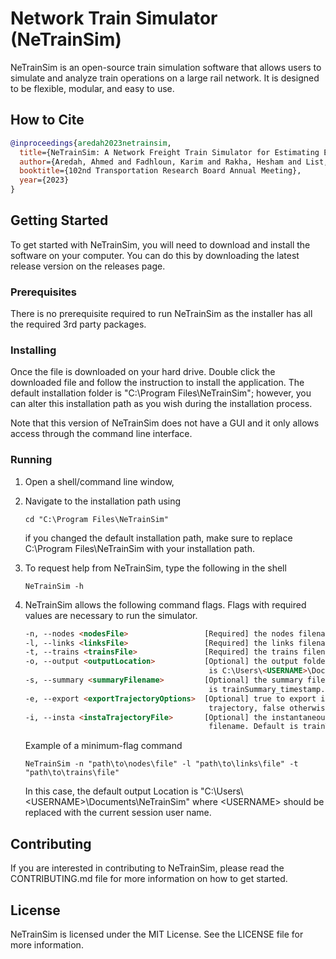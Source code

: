 # Network Train Simulator (NeTrainSim)

NeTrainSim is an open-source train simulation software that allows users to simulate and analyze train operations on a large rail network. It is designed to be flexible, modular, and easy to use.

## How to Cite

```bibtex
@inproceedings{aredah2023netrainsim,
  title={NeTrainSim: A Network Freight Train Simulator for Estimating Energy/Fuel Consumption},
  author={Aredah, Ahmed and Fadhloun, Karim and Rakha, Hesham and List, George},
  booktitle={102nd Transportation Research Board Annual Meeting},
  year={2023}
}
```


## Getting Started
To get started with NeTrainSim, you will need to download and install the software on your computer. You can do this by downloading the latest release version on the releases page.

### Prerequisites
There is no prerequisite required to run NeTrainSim as the installer has all the required 3rd party packages. 

### Installing
Once the file is downloaded on your hard drive. Double click the downloaded file and follow the instruction to install the application. The default installation folder is "C:\Program Files\NeTrainSim"; however, you can alter this installation path as you wish during the installation process. 

Note that this version of NeTrainSim does not have a GUI and it only allows access through the command line interface.

### Running

1. Open a shell/command line window,

2. Navigate to the installation path using 

   ```shell
   cd "C:\Program Files\NeTrainSim"
   ```

   if you changed the default installation path, make sure to replace C:\Program Files\NeTrainSim with your installation path.

3. To request help from NeTrainSim, type the following in the shell

   ```shell
   NeTrainSim -h
   ```

4. NeTrainSim allows the following command flags. Flags with required values are necessary to run the simulator.  

   ```html
   -n, --nodes <nodesFile>                 [Required] the nodes filename.
   -l, --links <linksFile>                 [Required] the links filename.
   -t, --trains <trainsFile>               [Required] the trains filename.
   -o, --output <outputLocation>           [Optional] the output folder address. Default 
	                                   		is C:\Users\<USERNAME>\Documents\NeTrainSim
   -s, --summary <summaryFilename>         [Optional] the summary filename. Default
	                                   		is trainSummary_timestamp.txt
   -e, --export <exportTrajectoryOptions>  [Optional] true to export instantaneous 
	                                   		trajectory, false otherwise. Default is false.
   -i, --insta <instaTrajectoryFile>       [Optional] the instantaneous trajectory 
	                                   		filename. Default is trainTrajectory_timestamp.csv
   ```

   Example of a minimum-flag command

   ```shell
   NeTrainSim -n "path\to\nodes\file" -l "path\to\links\file" -t "path\to\trains\file"
   ```

   In this case, the default output Location is "C:\Users\\\<USERNAME>\Documents\NeTrainSim"  where \<USERNAME> should be replaced with the current session user name.

## Contributing

If you are interested in contributing to NeTrainSim, please read the CONTRIBUTING.md file for more information on how to get started.

## License

NeTrainSim is licensed under the MIT License. See the LICENSE file for more information.
